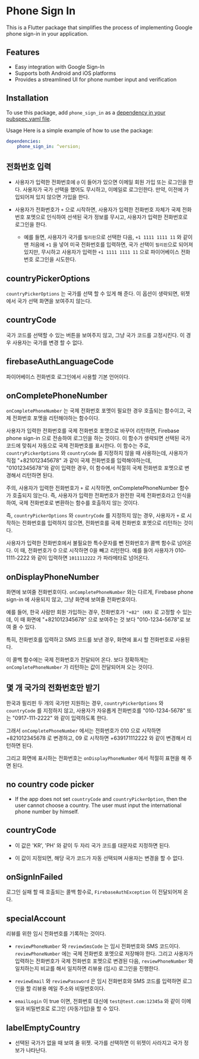 # Phone Sign In

This is a Flutter package that simplifies the process of implementing Google phone sign-in in your application.

## Features

- Easy integration with Google Sign-In
- Supports both Android and iOS platforms
- Provides a streamlined UI for phone number input and verification

## Installation

To use this package, add `phone_sign_in` as a [dependency in your pubspec.yaml file](https://flutter.dev/docs/development/packages-and-plugins/using-packages).

Usage
Here is a simple example of how to use the package:

```yaml
dependencies:
    phone_sign_in: ^version;
```

## 전화번호 입력

- 사용자가 입력한 전화번호에 `@` 이 들어가 있으면 이메일 회원 가입 또는 로그인을 한다. 사용자가 국가 선택을 했어도 무시하고, 이메일로 로그인한다. 만약, 이전에 가입되어져 있지 않으면 가입을 한다.

- 사용자가 전화번호가 `+` 으로 시작하면, 사용자가 입력한 전화번호 자체가 국제 전화번호 포멧으로 인식하여 선색된 국가 정보를 무시고, 사용자가 입력한 전화번호로 로그인을 한다.
  - 예를 들면, 사용자가 국가를 `필리핀`으로 선택한 다음, `+1 1111 1111 11` 와 같이 맨 처음에 `+1` 을 넣어 미국 전화번호를 입력하면, 국가 선택이 `필리핀`으로 되어져 있지만, 무시하고 사용자가 입력한 `+1 1111 1111 11` 으로 파이어베이스 전화번호 로그인을 시도한다.



## countryPickerOptions

`countryPickerOptions` 는 국가를 선택 할 수 있게 해 준다. 이 옵션이 생략되면, 위젯에서 국가 선택 화면을 보여주지 않는다.


## countryCode

국가 코드를 선택할 수 있는 버튼을 보여주지 않고, 그냥 국가 코드를 고정시킨다. 이 경우 사용자는 국가를 변경 할 수 없다.


## firebaseAuthLanguageCode

파이어베이스 전화번호 로그인에서 사용할 기본 언어이다.

## onCompletePhoneNumber

`onCompletePhoneNumber` 는 국제 전화번호 포멧이 필요한 경우 호출되는 함수이고, 국제 전화번호 포멧을 리턴해야하는 함수이다.

사용자가 입력한 전화번호를 국제 전화번호 포맷으로 바꾸어 리턴하면, Firebase phone sign-in 으로 전송하여 로그인을 하는 것이다. 이 함수가 생략되면 선택된 국가 코드에 맞춰서 자동으로 국제 전화번호를 표시한다.
이 함수는 주로, `countryPickerOptions` 와 `countryCode` 를 지정하지 않을 때 사용하는데, 사용자가 직접 "+821012345678" 과 같이 국제 전화번호를 입력해야하는데, "01012345678"와 같이 입력한 경우, 이 함수에서 적절히 국제 전화번호 포멧으로 변경해서 리턴하면 된다.

주의, 사용자가 입력한 전화번호가 `+` 로 시작하면, onCompletePhoneNumber 함수가 호출되지 않는다. 즉, 사용자가 입력한 전화번호가 완전한 국제 전화번호라고 인식을 하여, 국제 전화번호로 변환하는 함수를 호출하지 않는 것이다.

즉, `countryPickerOptions` 와 `countryCode` 를 지정하지 않는 경우, 사용자가 `+` 로 시작하는 전화번호를 입력하지 않으면, 전화번호를 국제 전화번호 포멧으로 리턴하는 것이다.

사용자가 입력한 전화번호에서 불필요한 특수문자를 뺀 전화번호가 콜백 함수로 넘어온다. 이 때, 전화번호가 0 으로 시작하면 0을 빼고 리턴한다. 예를 들어 사용자가 010-1111-2222 와 같이 입력하면 `1011112222` 가 파라메타로 넘어온다.






## onDisplayPhoneNumber

화면에 보여줄 전화번호이다. `onCompletePhoneNumber` 와는 다르게, Firebase phone sign-in 에 사용되지 않고, 그냥 화면에 보여줄 전화번호이다.

예를 들어, 한국 사람만 회원 가입하는 경우, 전화번호가 `"+82" (KR)` 로 고정할 수 있는데, 이 때 화면에 "+821012345678" 으로 보여주는 것 보다 "010-1234-5678"로 보여 줄 수 있다.

특히, 전화번호를 입력하고 SMS 코드를 보낸 경우, 화면에 표시 할 전화번호로 사용된다.

이 콜백 함수에는 국제 전화번호가 전달되어 온다. 보다 정확하게는 `onCompletePhoneNumber` 가 리턴하는 값이 전달되어져 오는 것이다.


## 몇 개 국가의 전화번호만 받기

한국과 필리핀 두 개의 국가만 지원하는 경우, `countryPickerOptions` 와 `countryCode` 를 지정하지 않고, 사용자가 자유롭게 전화번호를 "010-1234-5678" 또는 "0917-111-2222" 와 같이 입력하도록 한다.

그래서 `onCompletePhoneNumber` 에서는 전화번호가 010 으로 시작하면 +821012345678 로 변경하고, 09 로 시작하면 +639171112222 와 같이 변경해서 리턴하면 된다.

그리고 화면에 표시하는 전화번호는 `onDisplayPhoneNumber` 에서 적절히 표현을 해 주면 된다.






## no country code picker

- If the app does not set `countryCode` and `countryPickerOption`, then the user cannot choose a country. The user must input the international phone number by himself.


## countryCode

- 이 값은 'KR', 'PH' 와 같이 두 자리 국가 코드를 대문자로 지정하면 된다.

- 이 값이 지정되면, 해당 국가 코드가 자동 선택되며 사용자는 변경을 할 수 없다.



## onSignInFailed

로그인 실패 할 때 호출되는 콜백 함수로, `FirebaseAuthException` 이 전달되어져 온다.


## specialAccount

리뷰를 위한 임시 전화번호를 기록하는 것이다.


- `reviewPhoneNumber` 와 `reviewSmsCode` 는 임시 전화번호와 SMS 코드이다. `reviewPhoneNumber` 에는 국제 전화번호 포멧으로 저장해야 한다. 그리고 사용자가 입력하는 전화번호가 국제 전화번호 포멧으로 변경된 다음, `reviewPhoneNumber` 와 일치하는지 비교를 해서 일치하면 리뷰용 (임시) 로그인을 진행한다.

- `reviewEmail` 와 `reviewPassword` 은 임시 전화번호와 SMS 코드를 입력하면 로그인을 할 리뷰용 메일 주소와 비밀번호이다.

- `emailLogin` 이 true 이면, 전화번호 대신에 `test@test.com:12345a` 와 같이 이메일과 비밀번호로 로그인 (자동가입)을 할 수 있다.




## labelEmptyCountry

- 선택된 국가가 없을 때 보여 줄 위젯. 국가를 선택하면 이 위젯이 사라지고 국가 정보가 나타난다.
